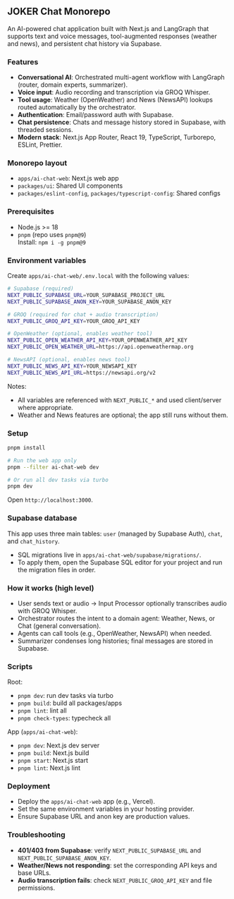 ## JOKER Chat Monorepo

An AI-powered chat application built with Next.js and LangGraph that supports text and voice messages, tool-augmented responses (weather and news), and persistent chat history via Supabase.

### Features

- **Conversational AI**: Orchestrated multi-agent workflow with LangGraph (router, domain experts, summarizer).
- **Voice input**: Audio recording and transcription via GROQ Whisper.
- **Tool usage**: Weather (OpenWeather) and News (NewsAPI) lookups routed automatically by the orchestrator.
- **Authentication**: Email/password auth with Supabase.
- **Chat persistence**: Chats and message history stored in Supabase, with threaded sessions.
- **Modern stack**: Next.js App Router, React 19, TypeScript, Turborepo, ESLint, Prettier.

### Monorepo layout

- `apps/ai-chat-web`: Next.js web app
- `packages/ui`: Shared UI components
- `packages/eslint-config`, `packages/typescript-config`: Shared configs

### Prerequisites

- Node.js >= 18
- `pnpm` (repo uses `pnpm@9`)  
  Install: `npm i -g pnpm@9`

### Environment variables

Create `apps/ai-chat-web/.env.local` with the following values:

```bash
# Supabase (required)
NEXT_PUBLIC_SUPABASE_URL=YOUR_SUPABASE_PROJECT_URL
NEXT_PUBLIC_SUPABASE_ANON_KEY=YOUR_SUPABASE_ANON_KEY

# GROQ (required for chat + audio transcription)
NEXT_PUBLIC_GROQ_API_KEY=YOUR_GROQ_API_KEY

# OpenWeather (optional, enables weather tool)
NEXT_PUBLIC_OPEN_WEATHER_API_KEY=YOUR_OPENWEATHER_API_KEY
NEXT_PUBLIC_OPEN_WEATHER_URL=https://api.openweathermap.org

# NewsAPI (optional, enables news tool)
NEXT_PUBLIC_NEWS_API_KEY=YOUR_NEWSAPI_KEY
NEXT_PUBLIC_NEWS_API_URL=https://newsapi.org/v2
```

Notes:
- All variables are referenced with `NEXT_PUBLIC_*` and used client/server where appropriate.
- Weather and News features are optional; the app still runs without them.

### Setup

```bash
pnpm install

# Run the web app only
pnpm --filter ai-chat-web dev

# Or run all dev tasks via turbo
pnpm dev
```

Open `http://localhost:3000`.

### Supabase database

This app uses three main tables: `user` (managed by Supabase Auth), `chat`, and `chat_history`.

- SQL migrations live in `apps/ai-chat-web/supabase/migrations/`.
- To apply them, open the Supabase SQL editor for your project and run the migration files in order.

### How it works (high level)

- User sends text or audio → Input Processor optionally transcribes audio with GROQ Whisper.
- Orchestrator routes the intent to a domain agent: Weather, News, or Chat (general conversation).
- Agents can call tools (e.g., OpenWeather, NewsAPI) when needed.
- Summarizer condenses long histories; final messages are stored in Supabase.

### Scripts

Root:
- `pnpm dev`: run dev tasks via turbo
- `pnpm build`: build all packages/apps
- `pnpm lint`: lint all
- `pnpm check-types`: typecheck all

App (`apps/ai-chat-web`):
- `pnpm dev`: Next.js dev server
- `pnpm build`: Next.js build
- `pnpm start`: Next.js start
- `pnpm lint`: Next.js lint

### Deployment

- Deploy the `apps/ai-chat-web` app (e.g., Vercel).  
- Set the same environment variables in your hosting provider.  
- Ensure Supabase URL and anon key are production values.

### Troubleshooting

- **401/403 from Supabase**: verify `NEXT_PUBLIC_SUPABASE_URL` and `NEXT_PUBLIC_SUPABASE_ANON_KEY`.
- **Weather/News not responding**: set the corresponding API keys and base URLs.
- **Audio transcription fails**: check `NEXT_PUBLIC_GROQ_API_KEY` and file permissions.


